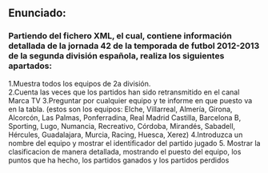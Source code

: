 ## Enunciado:  
### Partiendo del fichero XML, el cual, contiene información detallada de la  jornada 42 de la temporada de futbol 2012-2013 de la segunda división española, realiza los siguientes apartados:  
  1.Muestra todos los equipos de 2a división.  
  2.Cuenta las veces que los partidos han sido retransmitido en el canal Marca TV 
  3.Preguntar por cualquier equipo y te informe en que puesto va en la tabla. (estos son los equipos: Elche, Villarreal, Almería, Girona, Alcorcón, Las Palmas, Ponferradina, Real Madrid Castilla, Barcelona B, Sporting, Lugo, Numancia, Recreativo, Córdoba, Mirandés, Sabadell, Hércules, Guadalajara, Murcia, Racing, Huesca, Xerez)
  4.Introduzca un nombre del equipo y mostrar el identificador del partido jugado
  5. Mostrar la clasificacion de manera detallada, mostrando el puesto del equipo, los puntos que ha hecho, los partidos ganados y los partidos perdidos
